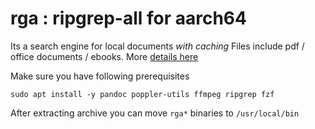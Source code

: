 # rga : ripgrep-all for aarch64
Its a search engine for local documents _with caching_ Files include pdf / office documents / ebooks. More [details here](https://github.com/phiresky/ripgrep-all)

Make sure you have following prerequisites
```
sudo apt install -y pandoc poppler-utils ffmpeg ripgrep fzf
```
After extracting archive you can move `rga*` binaries to `/usr/local/bin`
